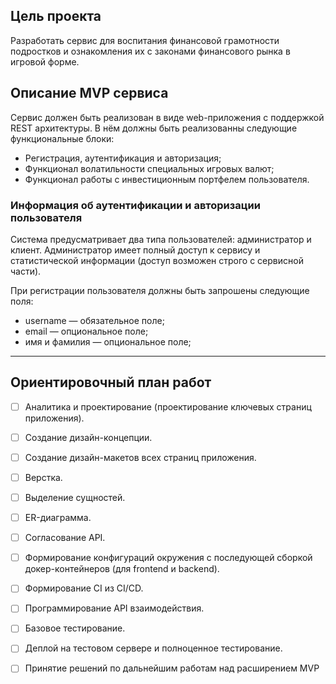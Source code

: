 ## Цель проекта

Разработать сервис для воспитания финансовой грамотности подростков и
ознакомления их с законами финансового рынка в игровой форме.

## Описание MVP сервиса

Сервис должен быть реализован в виде web-приложения с поддержкой REST архитектуры.
В нём должны быть реализованны следующие функциональные блоки:

- Регистрация, аутентификация и авторизация;
- Функционал волатильности специальных игровых валют;
- Функционал работы с инвестиционным портфелем пользователя.

### Информация об аутентификации и авторизации пользователя

Система предусматривает два типа пользователей: администратор и клиент.
Администратор имеет полный доступ к сервису и статистической информации (доступ
возможен строго с сервисной части).

При регистрации пользователя должны быть запрошены следующие поля:

- username — обязательное поле;
- email — опциональное поле;
- имя и фамилия — опциональное поле;

---

## Ориентировочный план работ

- [ ] Аналитика и проектирование (проектирование ключевых страниц приложения).
- [ ] Создание дизайн-концепции.
- [ ] Создание дизайн-макетов всех страниц приложения.
- [ ] Верстка.
- [ ] Выделение сущностей.
- [ ] ER-диаграмма.
- [ ] Согласование API.
- [ ] Формирование конфигураций окружения с последующей сборкой докер-контейнеров (для frontend и backend).
- [ ] Формирование CI из CI/CD.
- [ ] Программирование API взаимодействия.
- [ ] Базовое тестирование.
- [ ] Деплой на тестовом сервере и полноценное тестирование.
- [ ] Принятие решений по дальнейшим работам над расширением MVP


